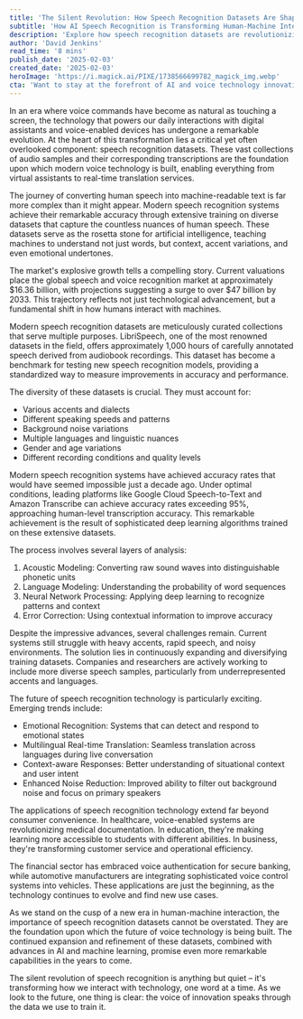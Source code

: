 ```yaml
---
title: 'The Silent Revolution: How Speech Recognition Datasets Are Shaping the Future of Voice Technology'
subtitle: 'How AI Speech Recognition is Transforming Human-Machine Interaction'
description: 'Explore how speech recognition datasets are revolutionizing voice technology, from virtual assistants to real-time translation. With the market projected to reach $47 billion by 2033, discover the complex architecture behind modern speech recognition systems and their impact across industries.'
author: 'David Jenkins'
read_time: '8 mins'
publish_date: '2025-02-03'
created_date: '2025-02-03'
heroImage: 'https://i.magick.ai/PIXE/1738566699782_magick_img.webp'
cta: 'Want to stay at the forefront of AI and voice technology innovations? Follow us on LinkedIn at MagickAI for regular insights into the future of human-machine interaction.'
---
```


In an era where voice commands have become as natural as touching a screen, the technology that powers our daily interactions with digital assistants and voice-enabled devices has undergone a remarkable evolution. At the heart of this transformation lies a critical yet often overlooked component: speech recognition datasets. These vast collections of audio samples and their corresponding transcriptions are the foundation upon which modern voice technology is built, enabling everything from virtual assistants to real-time translation services.

The journey of converting human speech into machine-readable text is far more complex than it might appear. Modern speech recognition systems achieve their remarkable accuracy through extensive training on diverse datasets that capture the countless nuances of human speech. These datasets serve as the rosetta stone for artificial intelligence, teaching machines to understand not just words, but context, accent variations, and even emotional undertones.

The market's explosive growth tells a compelling story. Current valuations place the global speech and voice recognition market at approximately $16.36 billion, with projections suggesting a surge to over $47 billion by 2033. This trajectory reflects not just technological advancement, but a fundamental shift in how humans interact with machines.

Modern speech recognition datasets are meticulously curated collections that serve multiple purposes. LibriSpeech, one of the most renowned datasets in the field, offers approximately 1,000 hours of carefully annotated speech derived from audiobook recordings. This dataset has become a benchmark for testing new speech recognition models, providing a standardized way to measure improvements in accuracy and performance.

The diversity of these datasets is crucial. They must account for:
- Various accents and dialects
- Different speaking speeds and patterns
- Background noise variations
- Multiple languages and linguistic nuances
- Gender and age variations
- Different recording conditions and quality levels

Modern speech recognition systems have achieved accuracy rates that would have seemed impossible just a decade ago. Under optimal conditions, leading platforms like Google Cloud Speech-to-Text and Amazon Transcribe can achieve accuracy rates exceeding 95%, approaching human-level transcription accuracy. This remarkable achievement is the result of sophisticated deep learning algorithms trained on these extensive datasets.

The process involves several layers of analysis:
1. Acoustic Modeling: Converting raw sound waves into distinguishable phonetic units
2. Language Modeling: Understanding the probability of word sequences
3. Neural Network Processing: Applying deep learning to recognize patterns and context
4. Error Correction: Using contextual information to improve accuracy

Despite the impressive advances, several challenges remain. Current systems still struggle with heavy accents, rapid speech, and noisy environments. The solution lies in continuously expanding and diversifying training datasets. Companies and researchers are actively working to include more diverse speech samples, particularly from underrepresented accents and languages.

The future of speech recognition technology is particularly exciting. Emerging trends include:
- Emotional Recognition: Systems that can detect and respond to emotional states
- Multilingual Real-time Translation: Seamless translation across languages during live conversation
- Context-aware Responses: Better understanding of situational context and user intent
- Enhanced Noise Reduction: Improved ability to filter out background noise and focus on primary speakers

The applications of speech recognition technology extend far beyond consumer convenience. In healthcare, voice-enabled systems are revolutionizing medical documentation. In education, they're making learning more accessible to students with different abilities. In business, they're transforming customer service and operational efficiency.

The financial sector has embraced voice authentication for secure banking, while automotive manufacturers are integrating sophisticated voice control systems into vehicles. These applications are just the beginning, as the technology continues to evolve and find new use cases.

As we stand on the cusp of a new era in human-machine interaction, the importance of speech recognition datasets cannot be overstated. They are the foundation upon which the future of voice technology is being built. The continued expansion and refinement of these datasets, combined with advances in AI and machine learning, promise even more remarkable capabilities in the years to come.

The silent revolution of speech recognition is anything but quiet – it's transforming how we interact with technology, one word at a time. As we look to the future, one thing is clear: the voice of innovation speaks through the data we use to train it.